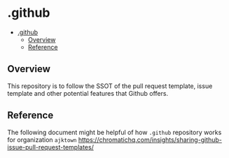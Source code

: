 # .github

<!-- TOC -->

- [.github](#github)
  - [Overview](#overview)
  - [Reference](#reference)

<!-- /TOC -->

## Overview

This repository is to follow the SSOT of the pull request template, issue template and other potential features that Github offers.

## Reference
The following document might be helpful of how `.github` repository works for organization `ajktown`
https://chromatichq.com/insights/sharing-github-issue-pull-request-templates/
